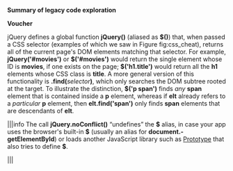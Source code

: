 **Summary of legacy code exploration**

__Voucher__

jQuery defines a global function __jQuery()__ (aliased as __<span>\$</span>()__) that, when passed a CSS selector (examples of which we saw in Figure fig:css_cheat), returns all of the current page's DOM elements matching that selector.  For example, __jQuery('#movies')__ or __<span>\$</span>('#movies')__ would return the single element whose ID is **movies**, if one exists on the page; __<span>\$</span>('h1.title')__ would return all the **h1** elements whose CSS class is **title**. A more general version of this functionality is __.find(__*selector*__)__, which only searches the DOM subtree rooted at the target.  To illustrate the distinction, __<span>\$</span>('p span')__ finds *any* **span** element that is contained inside a **p** element, whereas if __elt__ already refers to a *particular* **p** element, then __elt.find('span')__ only finds **span** elements that are descendants of __elt__.


|||info
The call __jQuery.noConflict()__ “undefines” the __<span>\$</span>__ alias, in case your app uses the browser's built-in __<span>\$</span>__ (usually an alias for __document.-getElementById__) or loads another JavaScript library such as [Prototype](http://prototypejs.org) that also tries to define __<span>\$</span>__.

|||

